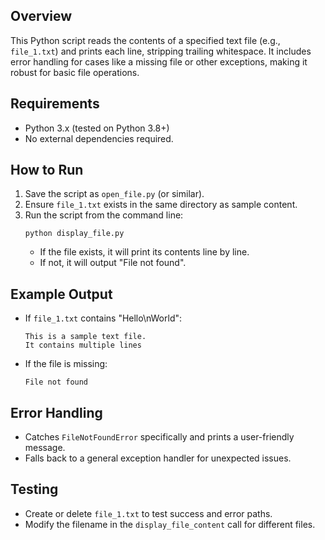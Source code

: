 ## Overview
This Python script reads the contents of a specified text file (e.g., `file_1.txt`) and prints each line, stripping trailing whitespace. It includes error handling for cases like a missing file or other exceptions, making it robust for basic file operations.

## Requirements
- Python 3.x (tested on Python 3.8+)
- No external dependencies required.

## How to Run
1. Save the script as `open_file.py` (or similar).
2. Ensure `file_1.txt` exists in the same directory as sample content.
3. Run the script from the command line:
   ```
   python display_file.py
   ```
   - If the file exists, it will print its contents line by line.
   - If not, it will output "File not found".

## Example Output
- If `file_1.txt` contains "Hello\nWorld":
  ```
  This is a sample text file.
  It contains multiple lines
  ```
- If the file is missing:
  ```
  File not found
  ```

## Error Handling
- Catches `FileNotFoundError` specifically and prints a user-friendly message.
- Falls back to a general exception handler for unexpected issues.

## Testing
- Create or delete `file_1.txt` to test success and error paths.
- Modify the filename in the `display_file_content` call for different files.
